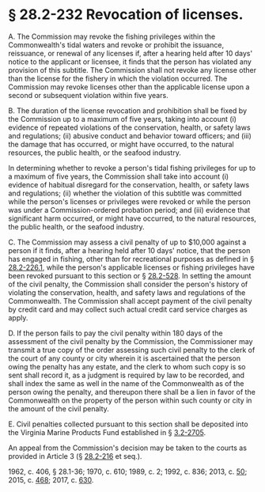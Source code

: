 # § 28.2-232 Revocation of licenses.

<p>A. The Commission may revoke the fishing privileges within the Commonwealth's tidal waters and revoke or prohibit the issuance, reissuance, or renewal of any licenses if, after a hearing held after 10 days' notice to the applicant or licensee, it finds that the person has violated any provision of this subtitle. The Commission shall not revoke any license other than the license for the fishery in which the violation occurred. The Commission may revoke licenses other than the applicable license upon a second or subsequent violation within five years.</p><p>B. The duration of the license revocation and prohibition shall be fixed by the Commission up to a maximum of five years, taking into account (i) evidence of repeated violations of the conservation, health, or safety laws and regulations; (ii) abusive conduct and behavior toward officers; and (iii) the damage that has occurred, or might have occurred, to the natural resources, the public health, or the seafood industry.</p><p>In determining whether to revoke a person's tidal fishing privileges for up to a maximum of five years, the Commission shall take into account (i) evidence of habitual disregard for the conservation, health, or safety laws and regulations; (ii) whether the violation of this subtitle was committed while the person's licenses or privileges were revoked or while the person was under a Commission-ordered probation period; and (iii) evidence that significant harm occurred, or might have occurred, to the natural resources, the public health, or the seafood industry.</p><p>C. The Commission may assess a civil penalty of up to $10,000 against a person if it finds, after a hearing held after 10 days' notice, that the person has engaged in fishing, other than for recreational purposes as defined in § <a href='http://law.lis.virginia.gov/vacode/28.2-226.1/'>28.2-226.1</a>, while the person's applicable licenses or fishing privileges have been revoked pursuant to this section or § <a href='http://law.lis.virginia.gov/vacode/28.2-528/'>28.2-528</a>. In setting the amount of the civil penalty, the Commission shall consider the person's history of violating the conservation, health, and safety laws and regulations of the Commonwealth. The Commission shall accept payment of the civil penalty by credit card and may collect such actual credit card service charges as apply.</p><p>D. If the person fails to pay the civil penalty within 180 days of the assessment of the civil penalty by the Commission, the Commissioner may transmit a true copy of the order assessing such civil penalty to the clerk of the court of any county or city wherein it is ascertained that the person owing the penalty has any estate, and the clerk to whom such copy is so sent shall record it, as a judgment is required by law to be recorded, and shall index the same as well in the name of the Commonwealth as of the person owing the penalty, and thereupon there shall be a lien in favor of the Commonwealth on the property of the person within such county or city in the amount of the civil penalty.</p><p>E. Civil penalties collected pursuant to this section shall be deposited into the Virginia Marine Products Fund established in § <a href='http://law.lis.virginia.gov/vacode/3.2-2705/'>3.2-2705</a>.</p><p>An appeal from the Commission's decision may be taken to the courts as provided in Article 3 (§ <a href='http://law.lis.virginia.gov/vacode/28.2-216/'>28.2-216</a> et seq.).</p><p>1962, c. 406, § 28.1-36; 1970, c. 610; 1989, c. 2; 1992, c. 836; 2013, c. <a href='http://lis.virginia.gov/cgi-bin/legp604.exe?131+ful+CHAP0050'>50</a>; 2015, c. <a href='http://lis.virginia.gov/cgi-bin/legp604.exe?151+ful+CHAP0468'>468</a>; 2017, c. <a href='http://lis.virginia.gov/cgi-bin/legp604.exe?171+ful+CHAP0630'>630</a>.</p>